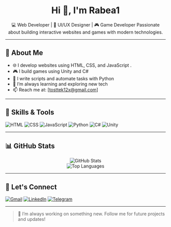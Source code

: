 <h1 align="center">Hi 👋, I'm Rabea1</h1>

<p align="center">
💻 Web Developer | 🎨 UI/UX Designer | 🎮 Game Developer  
Passionate about building interactive websites and games with modern technologies.
</p>

---

## 🧠 About Me

- 🌐 I develop websites using HTML, CSS, and JavaScript  .
- 🎮 I build games using Unity and C#  
- 🐍 I write scripts and automate tasks with Python  
- 🚀 I’m always learning and exploring new tech  
- 📫 Reach me at: [tosttek12x@gmail.com]

---

## 🔧 Skills & Tools

![HTML](https://img.shields.io/badge/-HTML5-E34F26?style=flat&logo=html5&logoColor=white)
![CSS](https://img.shields.io/badge/-CSS3-1572B6?style=flat&logo=css3)
![JavaScript](https://img.shields.io/badge/-JavaScript-F7DF1E?style=flat&logo=javascript&logoColor=black)
![Python](https://img.shields.io/badge/-Python-3776AB?style=flat&logo=python&logoColor=white)
![C#](https://img.shields.io/badge/-C%23-239120?style=flat&logo=c-sharp&logoColor=white)
![Unity](https://img.shields.io/badge/-Unity-000000?style=flat&logo=unity)

---

## 📊 GitHub Stats

<p align="center">
  <img src="https://github-readme-stats.vercel.app/api?username=Rabea1&show_icons=true&theme=radical" alt="GitHub Stats" />
  <br/>
  <img src="https://github-readme-stats.vercel.app/api/top-langs/?username=Rabea1&layout=compact&theme=radical" alt="Top Languages" />
</p>

---



## 🤝 Let's Connect

[![Gmail](https://img.shields.io/badge/Gmail-D14836?style=flat&logo=gmail&logoColor=white)](mailto:your-email@gmail.com)
[![LinkedIn](https://img.shields.io/badge/LinkedIn-0A66C2?style=flat&logo=linkedin&logoColor=white)](https://linkedin.com/)
[![Telegram](https://img.shields.io/badge/Telegram-2CA5E0?style=flat&logo=telegram&logoColor=white)](https://t.me/your_username)

---

> 🌟 I’m always working on something new. Follow me for future projects and updates!

